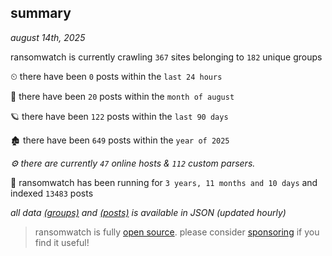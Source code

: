 
## summary
_august 14th, 2025_

ransomwatch is currently crawling `367` sites belonging to `182` unique groups

⏲ there have been `0` posts within the `last 24 hours`

🦈 there have been `20` posts within the `month of august`

🪐 there have been `122` posts within the `last 90 days`

🏚 there have been `649` posts within the `year of 2025`

_⚙️ there are currently `47` online hosts & `112` custom parsers._

🦕 ransomwatch has been running for `3 years, 11 months and 10 days` and indexed `13483` posts

_all data  [(groups)](http://https://dataleak.hopeless99.top//groups) and [(posts)](http://https://dataleak.hopeless99.top//posts) is available in JSON (updated hourly)_

> ransomwatch is fully [open source](https://github.com/joshhighet/ransomwatch#ransomwatch--). please consider [sponsoring](https://github.com/sponsors/joshhighet) if you find it useful!
